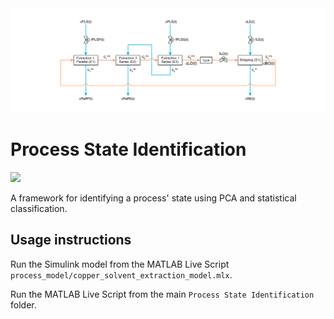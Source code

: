 <img src="assets/schematics/process_schematic.png">

# Process State Identification

<img src="https://img.shields.io/badge/Stellenbosch University-BEng ChemE-008BC0?style=flat"/>

A framework for identifying a process' state using PCA and statistical classification.

## Usage instructions

Run the Simulink model from the MATLAB Live Script `process_model/copper_solvent_extraction_model.mlx`.

Run the MATLAB Live Script from the main `Process State Identification` folder.